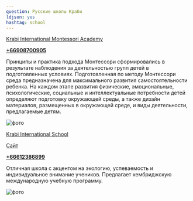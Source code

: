 ```yaml
---
question: Русские школы Краби
ldjson: yes
hashtag: school
---
```


[Krabi International Montessori Academy](https://goo.gl/maps/wguVBaHw4fTgE8MRA)

 [**+66908700905**](tel:+66908700905)

 Принципы и практика подхода Монтессори сформировались в результате наблюдения за деятельностью групп детей в подготовленных условиях. Подготовленная по методу Монтессори среда предназначена для максимального развития самостоятельности ребенка. На каждом этапе развития физические, эмоциональные, психологические, социальные и интеллектуальные потребности детей определяют подготовку окружающей среды, а также дизайн материалов, размещенных в окружающей среде, и виды деятельности, предлагаемые детям.

![фото](https://krabifaq.ru/assets/krabintmontesaca.JPG)


 [Krabi International School](https://g.page/KrabiSchool?share)

 [Сайт](https://www.krabiinternationalschool.com/)

 [**+66612386899**](tel:+66612386899)

 Отличная школа с акцентом на экологию, успеваемость и индивидуальное внимание учеников. Предлагает кембриджскую международную учебную программу.

 ![фото](https://krabifaq.ru/assets/krabintsch.jpg)